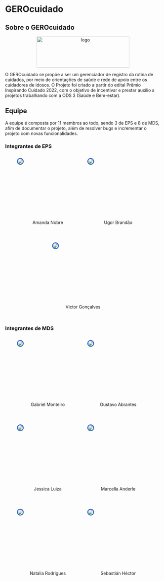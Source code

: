 # GEROcuidado

## Sobre o GEROcuidado

<div align="center">
<img src="https://github.com/fga-eps-mds/2023-2-GEROcuidado-Doc/assets/51385738/4b84750a-b35a-4325-8945-65d345af2441" alt="logo" width="300" height="100" > </div>

O GEROcuidado se propõe a ser um
gerenciador de registro da rotina de
cuidados, por meio de orientações de
saúde e rede de apoio entre os cuidadores
de idosos. O Projeto foi criado
a partir do edital Prêmio Inspirando
Cuidado 2022, com o objetivo de
incentivar e prestar auxílio a projetos
trabalhando com a ODS 3 (Saúde e
Bem-estar).

## Equipe

A equipe é composta por 11 membros ao todo, sendo 3 de EPS e 8 de MDS, afim de documentar o projeto, além de resolver bugs e incrementar o projeto com novas funcionalidades.

### Integrantes de EPS

<div  style="display: flex; flex-wrap: wrap; justify-content: center; margin-top: 2em; gap: 2em">

  <div  style="display: flex; flex-direction: column; align-items: center; margin-bottom: 2em">
    <div style="width: 200px; height: 200px">
      <img style="border-radius: 50%; border: 3px solid #3f6ec6" src="https://avatars.githubusercontent.com/AmandaNbr?v=4"/>
    </div>
    <label>Amanda Nobre</label>
  </div>

  <div  style="display: flex; flex-direction: column; align-items: center; margin-bottom: 2em">
    <div style="width: 200px; height: 200px">
      <img style="border-radius: 50%; border: 3px solid #3f6ec6" src="https://avatars.githubusercontent.com/ubrando?v=4"/>
    </div>
    <label>Ugor Brandão</label>
  </div>

  <div  style="display: flex; flex-direction: column; align-items: center; margin-bottom: 2em">
    <div style="width: 200px; height: 200px">
      <img style="border-radius: 50%; border: 3px solid #3f6ec6" src="https://avatars.githubusercontent.com/VictorJorgeFGA?v=4"/>
    </div>
    <label>Victor Gonçalves</label>
  </div>

</div>

### Integrantes de MDS

<div  style="display: flex; flex-wrap: wrap; justify-content: center; margin-top: 2em; gap: 2em">

  <div  style="display: flex; flex-direction: column; align-items: center; margin-bottom: 2em">
    <div style="width: 200px; height: 200px">
      <img style="border-radius: 50%; border: 3px solid #3f6ec6" src="https://avatars.githubusercontent.com/GabrielSMonteiro?v=4"/>
    </div>
    <label>Gabriel Monteiro</label>
  </div>

  <div  style="display: flex; flex-direction: column; align-items: center; margin-bottom: 2em">
    <div style="width: 200px; height: 200px">
      <img style="border-radius: 50%; border: 3px solid #3f6ec6" src="https://avatars.githubusercontent.com/GustaaSZ?v=4"/>
    </div>
    <label>Gustavo Abrantes</label>
  </div>

  <div  style="display: flex; flex-direction: column; align-items: center; margin-bottom: 2em">
    <div style="width: 200px; height: 200px">
      <img style="border-radius: 50%; border: 3px solid #3f6ec6" src="https://avatars.githubusercontent.com/jkluiza?v=4"/>
    </div>
    <label>Jessica Luiza</label>
  </div>

  <div  style="display: flex; flex-direction: column; align-items: center; margin-bottom: 2em">
    <div style="width: 200px; height: 200px">
      <img style="border-radius: 50%; border: 3px solid #3f6ec6" src="https://avatars.githubusercontent.com/marcellaanderle?v=4"/>
    </div>
    <label>Marcella Anderle</label>
  </div>

  <div  style="display: flex; flex-direction: column; align-items: center; margin-bottom: 2em">
    <div style="width: 200px; height: 200px">
      <img style="border-radius: 50%; border: 3px solid #3f6ec6" src="https://avatars.githubusercontent.com/Natyrodrigues?v=4"/>
    </div>
    <label>Natalia Rodrigues</label>
  </div>

  <div  style="display: flex; flex-direction: column; align-items: center; margin-bottom: 2em">
    <div style="width: 200px; height: 200px">
      <img style="border-radius: 50%; border: 3px solid #3f6ec6" src="https://avatars.githubusercontent.com/sebazac332?v=4"/>
    </div>
    <label>Sebastián Héctor</label>
  </div>

</div>